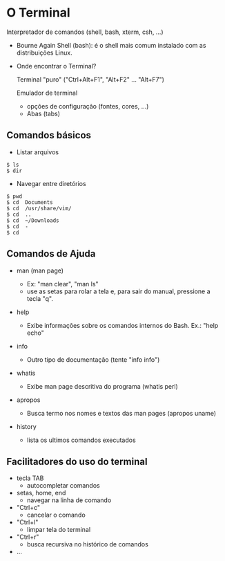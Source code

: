 # O Terminal

Interpretador de comandos (shell, bash, xterm, csh, …)

- Bourne Again Shell (bash): é o shell mais comum instalado com as distribuições Linux.

- Onde encontrar o Terminal?

  Terminal "puro" ("Ctrl+Alt+F1", "Alt+F2" … "Alt+F7")

  Emulador de terminal
  - opções de configuração (fontes, cores, …)
  - Abas (tabs)




## Comandos básicos

- Listar arquivos
~~~  
$ ls
$ dir
~~~

- Navegar entre diretórios
~~~
$ pwd
$ cd  Documents
$ cd  /usr/share/vim/
$ cd  .. 
$ cd  ~/Downloads 
$ cd  -
$ cd
~~~


## Comandos de Ajuda

- man (man page)
  - Ex: "man clear", "man ls"
  - use as setas para rolar a tela e, para sair do manual, pressione a tecla "q".
    
- help 
  - Exibe informações sobre os comandos internos do Bash. Ex.: "help echo"
    
- info
  - Outro tipo de documentação (tente "info info")
    
- whatis
  - Exibe man page descritiva do programa (whatis perl)

- apropos
  - Busca termo nos nomes e textos das man pages (apropos uname)

- history
  - lista os ultimos comandos executados


## Facilitadores do uso do terminal

- tecla TAB
  - autocompletar comandos
- setas, home, end
  - navegar na linha de comando
- "Ctrl+c"
  - cancelar o comando
- "Ctrl+l"
  - limpar tela do terminal
- "Ctrl+r"
  - busca recursiva no histórico de comandos
- ...


